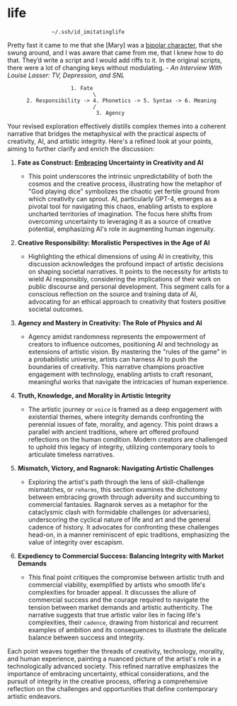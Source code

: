 # life

 
                  ~/.ssh/id_imitatinglife
 

Pretty fast it came to me that she [Mary] was a [bipolar character](https://the-toast.net/2013/12/20/an-interview-with-louise-lasser-tv-depression-snl-and-woody/), that she swung around, and I was aware that came from me, that I knew how to do that. They’d write a script and I would add riffs to it. In the original scripts, there were a lot of changing keys without modulating. *- An Interview With Louise Lasser: TV, Depression, and SNL*

                        1. Fate
                               \
          2. Responsibility -> 4. Phonetics -> 5. Syntax -> 6. Meaning
                               /
                                3. Agency



Your revised exploration effectively distills complex themes into a coherent narrative that bridges the metaphysical with the practical aspects of creativity, AI, and artistic integrity. Here's a refined look at your points, aiming to further clarify and enrich the discussion:

1. **Fate as Construct: [Embracing](https://github.com/abikesa/tylerperry/blob/main/rx.md) Uncertainty in Creativity and AI**
   - This point underscores the intrinsic unpredictability of both the cosmos and the creative process, illustrating how the metaphor of "God playing dice" symbolizes the chaotic yet fertile ground from which creativity can sprout. AI, particularly GPT-4, emerges as a pivotal tool for navigating this chaos, enabling artists to explore uncharted territories of imagination. The focus here shifts from overcoming uncertainty to leveraging it as a source of creative potential, emphasizing AI's role in augmenting human ingenuity.

2. **Creative Responsibility: Moralistic Perspectives in the Age of AI**
   - Highlighting the ethical dimensions of using AI in creativity, this discussion acknowledges the profound impact of artistic decisions on shaping societal narratives. It points to the necessity for artists to wield AI responsibly, considering the implications of their work on public discourse and personal development. This segment calls for a conscious reflection on the source and training data of AI, advocating for an ethical approach to creativity that fosters positive societal outcomes.

3. **Agency and Mastery in Creativity: The Role of Physics and AI**
   - Agency amidst randomness represents the empowerment of creators to influence outcomes, positioning AI and technology as extensions of artistic vision. By mastering the "rules of the game" in a probabilistic universe, artists can harness AI to push the boundaries of creativity. This narrative champions proactive engagement with technology, enabling artists to craft resonant, meaningful works that navigate the intricacies of human experience.

4. **Truth, Knowledge, and Morality in Artistic Integrity**
   - The artistic journey or `voice` is framed as a deep engagement with existential themes, where integrity demands confronting the perennial issues of fate, morality, and agency. This point draws a parallel with ancient traditions, where art offered profound reflections on the human condition. Modern creators are challenged to uphold this legacy of integrity, utilizing contemporary tools to articulate timeless narratives.

5. **Mismatch, Victory, and Ragnarok: Navigating Artistic Challenges**
   - Exploring the artist's path through the lens of skill-challenge mismatches, or `reharms`, this section examines the dichotomy between embracing growth through adversity and succumbing to commercial fantasies. Ragnarok serves as a metaphor for the cataclysmic clash with formidable challenges (or adversaries), underscoring the cyclical nature of life and art and the general cadence of history. It advocates for confronting these challenges head-on, in a manner reminiscent of epic traditions, emphasizing the value of integrity over escapism.

6. **Expediency to Commercial Success: Balancing Integrity with Market Demands**
   - This final point critiques the compromise between artistic truth and commercial viability, exemplified by artists who smooth life's complexities for broader appeal. It discusses the allure of commercial success and the courage required to navigate the tension between market demands and artistic authenticity. The narrative suggests that true artistic valor lies in facing life's complexities, their `cadence`, drawing from historical and recurrent examples of ambition and its consequences to illustrate the delicate balance between success and integrity.

Each point weaves together the threads of creativity, technology, morality, and human experience, painting a nuanced picture of the artist's role in a technologically advanced society. This refined narrative emphasizes the importance of embracing uncertainty, ethical considerations, and the pursuit of integrity in the creative process, offering a comprehensive reflection on the challenges and opportunities that define contemporary artistic endeavors.
